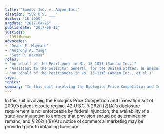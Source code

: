 ```yaml
---
title: "Sandoz Inc. v. Amgen Inc."
citation: "582 U.S. ___"
docket: "15-1039"
argdate: "2017-04-26"
publishdate: "2017-06-12"
justices:
- 1991thomas
advocates:
- "Deane E. Maynard"
- "Anthony A. Yang"
- "Seth P. Waxman"
roles:
- "on behalf of the Petitioner in No. 15-1039 (Sandoz Inc.)"
- "Assistant to the Solicitor General, for the United States, as amicus curiae, supporting the Petitioner in No. 15-1039 (Sandoz Inc.)"
- "on behalf of the Petitioners in No. 15-1195 (Amgen Inc., et al.)"
tags:
topics:
summary: "In this suit involving the Biologics Price Competition and Innovation Act of 2009’s patent-dispute regime, 42 U.S.C. § 262(l)(2)(A)’s disclosure requirement is not enforceable by federal injunction; the availability of a state-law injunction to enforce that provision should be determined on remand; and § 262(l)(8)(A)’s notice of commercial marketing may be provided prior to obtaining licensure."
---
```

In this suit involving the Biologics Price Competition and Innovation Act of 2009’s patent-dispute regime, 42 U.S.C. § 262(l)(2)(A)’s disclosure requirement is not enforceable by federal injunction; the availability of a state-law injunction to enforce that provision should be determined on remand; and § 262(l)(8)(A)’s notice of commercial marketing may be provided prior to obtaining licensure.

